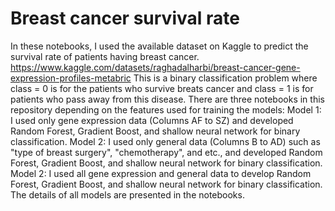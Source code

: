 # Breast cancer survival rate
In these notebooks, I used the available dataset on Kaggle to predict the survival rate of patients having breast cancer.
https://www.kaggle.com/datasets/raghadalharbi/breast-cancer-gene-expression-profiles-metabric
This is a binary classification problem where class = 0 is for the patients who survive breats cancer and class = 1 is for patients who pass away from this disease.
There are three notebooks in this repository depending on the features used for training the models:
Model 1: I used only gene expression data (Columns AF to SZ) and developed Random Forest, Gradient Boost, and shallow neural network for binary classification. 
Model 2: I used only general data (Columns B to AD) such as "type of breast surgery", "chemotherapy", and etc., and developed Random Forest, Gradient Boost, and shallow neural network for binary classification. 
 Model 2: I used all gene expression and general data to develop Random Forest, Gradient Boost, and shallow neural network for binary classification.
 The details of all models are presented in the notebooks.
